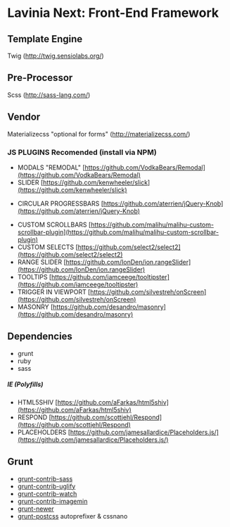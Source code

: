 # Lavinia Next: Front-End Framework

## Template Engine

Twig (http://twig.sensiolabs.org/)

## Pre-Processor

Scss (http://sass-lang.com/) 

## Vendor

Materializecss "optional for forms" (http://materializecss.com/)

### JS PLUGINS Recomended (install via NPM)
* MODALS "REMODAL" [https://github.com/VodkaBears/Remodal](https://github.com/VodkaBears/Remodal)
* SLIDER [https://github.com/kenwheeler/slick](https://github.com/kenwheeler/slick)
<!--* ANIMATED PROGRESSBARS [https://github.com/minddust/bootstrap-progressbar](https://github.com/minddust/bootstrap-progressbar)-->
* CIRCULAR PROGRESSBARS [https://github.com/aterrien/jQuery-Knob](https://github.com/aterrien/jQuery-Knob)
<!--* DATE PICKER [https://github.com/eternicode/bootstrap-datepicker](https://github.com/eternicode/bootstrap-datepicker)-->
* CUSTOM SCROLLBARS [https://github.com/malihu/malihu-custom-scrollbar-plugin](https://github.com/malihu/malihu-custom-scrollbar-plugin)
* CUSTOM SELECTS [https://github.com/select2/select2](https://github.com/select2/select2)
* RANGE SLIDER [https://github.com/IonDen/ion.rangeSlider](https://github.com/IonDen/ion.rangeSlider)
* TOOLTIPS [https://github.com/iamceege/tooltipster](https://github.com/iamceege/tooltipster)
* TRIGGER IN VIEWPORT [https://github.com/silvestreh/onScreen](https://github.com/silvestreh/onScreen)
* MASONRY [https://github.com/desandro/masonry](https://github.com/desandro/masonry)

## Dependencies
* grunt
* ruby
* sass

##### IE (Polyfills)
* HTML5SHIV [https://github.com/aFarkas/html5shiv](https://github.com/aFarkas/html5shiv)
* RESPOND [https://github.com/scottjehl/Respond](https://github.com/scottjehl/Respond)
* PLACEHOLDERS [https://github.com/jamesallardice/Placeholders.js/](https://github.com/jamesallardice/Placeholders.js/)
  

## Grunt
* [grunt-contrib-sass](https://github.com/gruntjs/grunt-contrib-sass)
* [grunt-contrib-uglify](https://github.com/gruntjs/grunt-contrib-uglify)
* [grunt-contrib-watch](https://github.com/gruntjs/grunt-contrib-watch)
* [grunt-contrib-imagemin](https://github.com/gruntjs/grunt-contrib-imagemin)
* [grunt-newer](https://github.com/tschaub/grunt-newer)
* [grunt-postcss](https://github.com/nDmitry/grunt-postcss) autoprefixer & cssnano
